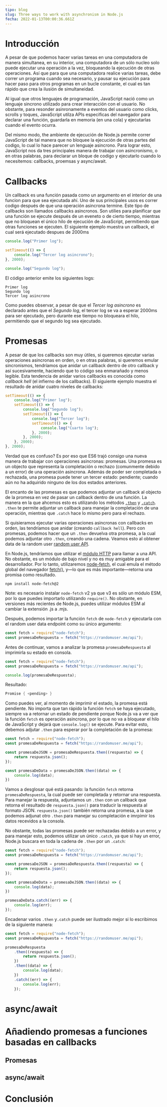 ```yaml
---
tipo: blog
slug: Three ways to work with asynchronism in Node.js
fecha: 2022-01-13T00:00:36.661Z
---
```

# Introducción

A pesar de que podemos hacer varias tareas en una computadora de manera simultanea, en su interior, una computadora de un sólo nucleo solo puede ejecutar una operación a la vez, bloqueando la ejecución de otras operaciones. Así que para que una computadora realice varias tareas, debe correr un programa cuando sea necesario, y pausar su ejecución para hacer paso para otros programas en un bucle constante, el cual es tan rápido que crea la ilusión de simultaneidad.

Al igual que otros lenguajes de programación, JavaScript nació como un lenguaje sincrono utilizado para crear interacción con el usuario. No obstante, para resonder asinronamente a eventos del usuario como clicks, scrolls y toques, JavaScript utilza APIs especificas del navegador para declarar una función, guardarla en memoria (en una cola) y ejecutarlas cuando el evento ocurra.

Del mismo modo, the ambiente de ejecución de Node.js permite correr JavaScript de tal manera que no bloquee la ejecución de otras partes del codigo, lo cual lo hace parecer un lenguaje asincrono. Para lograr esto, JavaScript nos da tres principales manera de trabajar con asincronismo, o en otras palabras, para declarar un bloque de codigo y ejecutarlo cuando lo necesitemos: callbacks, proemsas y async/await.

# Callbacks

Un callback es una función pasada como un argumento en el interior de una funcion para que sea ejecutada ahí. Uno de sus principales usos es correr codigo después de que una operación asincrona termine. Este tipo de callbacks son llamados callbacks asincronos. Son utilies para planificar que una función se ejecute después de un eveneto o de cierto tiempo, mientras que no bloquean el único hilo de ejecución de JavaScript, permitiendo que otras funciones se ejecuten. El siguiente ejemplo muestra un callback, el cual será ejecutado despues de 2000ms

```javascript
console.log("Primer log");

setTimeout(() => {
	console.log("Tercer log asincrono");
}, 2000);

console.log("Segundo log");
```

El código anterior emite los siguientes logs:

```shell
Primer log
Segundo log
Tercer log asincrono
```

Como puedes observar, a pesar de que el *Tercer log asincrono* es declarado antes que el *Segundo log*, el tercer log se va a esperar 2000ms para ser ejecutado, pero durante ese tiempo no bloqueara el hilo, permitiendo que el segundo log sea ejecutado.

# Promesas

A pesar de que los callbacks son muy útiles, si queremos ejecutar varias operaciones asincronas en orden, o en otras palabras, si queremos emular sincronismos, tendríamos que anidar un callback dentro de otro callback y así sucesivamente, haciendo que to código sea enmarañado y menos legible. Esta tendencia de anidar varios callbacks es conocida como *callback hell* (el infierno de los callbacks). El siguiente ejemplo muestra el resultado de anidar cuatro niveles de callbacks:

```javascript
setTimeout(() => {
	console.log("Primer log");
	setTimeout(() => {
		console.log("Segundo log");
		setTimeout(() => {
			console.log("Tercer log");
			setTimeout(() => {
				console.log("Cuarto log");
			}, 2000);
		}, 2000);
	}, 2000);
}, 2000);
```

Verdad que es confuso? Es por eso que ES6 trajó consigo una nueva manera de trabajar con operaciones asincronas: promesas. Una promesa es un objecto que representa la completación o rechazo (comunmente debido a un error) de una operación asincrona. Además de poder ser completada o rechazada, una promesa puede tener un tercer estado: pendiente; cuando aún no ha adquirido ninguno de los dos estados anteriores.

El encanto de las promesas es que podemos adjuntar un callback al objecto de la promesa en vez de pasar un callback dentro de una función. La manera en la que ahcemos esto es utilizando los métodos [`.then`](https://developer.mozilla.org/es/docs/Web/JavaScript/Reference/Global_Objects/Promise/then) y [`.catch`](https://developer.mozilla.org/es/docs/Web/JavaScript/Reference/Global_Objects/Promise/catch).  `.then` te permite adjuntar un callback para manejar la completación de una operación, mientras que `.catch` hace lo mismo pero para el rechazo.

Si quisieramos ejecutar varias operaciones asincronas con callbacks en orden, las tendríamos que anidar (creando `callback hell`). Pero con promesas, podemos hacer que un `.then` devuelva otra promesa, a la cual podemos adjuntar otro `.then`, creando una cadena. Veamos esto al obtener data de la random user [random user API](https://randomuser.me/api).

En Node.js, tendríamos que utilizar el [módulo HTTP](https://nodejs.dev/learn/the-nodejs-http-module) para llamar a una API. No obstante, es un módulo de bajo nivel y no es muy amigable para el desarrollador. Por lo tanto, utilizaremos [node-fetch](https://www.npmjs.com/package/node-fetch), el cual emula el método global del navegador [fetch()](https://developer.mozilla.org/es/docs/Web/API/fetch), y—lo que es más importante—retorna una promisa como resultado.

```shell
npm install node-fetch@2
```

Note: es necesario instalar `node-fetch` v2 ya que v3 es sólo un módulo ESM, por lo que puedes importarlo utilizando `require()`. No obstante, en versiones más recientes de Node.js, puedes utilizar módulos ESM al cambiar la extensión .js a .mjs.

Después, podemos importar la función `fetch` de `node-fetch` y ejecutarla con el random user data endpoint como su único argumento: 

```javascript
const fetch = require("node-fetch");
const promesaDeRespuesta = fetch("https://randomuser.me/api");
```

Antes de continuar, vamos a analizar la promesa `promesaDeRespuesta` al imprimirla su estado en consola. 

```javascript
const fetch = require("node-fetch");
const promesaDeRespuesta = fetch("https://randomuser.me/api");

console.log(promesaDeRespuesta);
```

Resultado:

```powershell
Promise { <pending> }
```

Como puedes ver, al momento de imprimir el estado, la promesa está pendiente. No importa que tan rápido la función `fetch` se haya ejecutado, siempre va a retornar un estado de pendiente porque Node.js va a ver que la función `fetch` es operación asincrona, por lo que no va a bloquear el hilo de JavaScript y dejará que `console.log()` se ejecute. Para evitar esto, debemos adjutar `.then` para esperar por la completación de la promesa:

```javascript
const fetch = require("node-fetch");
const promesaDeRespuesta = fetch("https://randomuser.me/api");

const promesaDeJSON = promesaDeRespuesta.then((respuesta) => {
	return respuesta.json();
});

const promesaDeData = promesaDeJSON.then((data) => {
	console.log(data);
})
```

Vamos a desglosar qué está pasando: la función `fetch` retorna `promesaDeRespuesta`, la cual puede ser completada y retornar una respuesta. Para manejar la respuesta, adjuntamos un `.then` con un callback que retorna el resultado de `respuesta.json()` para traducir la respuesta al formato JSON. `respuesta.json()` también retorna una promesa, a la que podemos adjunat otro `.then` para manejar su completación e imrpimir los datos recevidos a la consola.

No obstante, todas las promesas puede ser rechazadas debido a un error, y para manejar esto, podemos utilizar un único `.catch`, ya que si hay un error, Node.js buscara en toda la cadena de `.then` por un `.catch`:

```javascript
const fetch = require("node-fetch");
const promesaDeRespuesta = fetch("https://randomuser.me/api");

const promesaDeJSON = promesaDeRespuesta.then((respuesta) => {
	return respuesta.json();
});

const promesaDeData = promesaDeJSON.then((data) => {
	console.log(data);
})

promesaDeData.catch((err) => {
	console.log(err);
});
```

Encadenar varios `.then` y`.catch` puede ser ilustrado mejor si lo escribimos de la siguiente manera: 

```javascript
const fetch = require("node-fetch");
const promesaDeRespuesta = fetch("https://randomuser.me/api");

promesaDeRespuesta
	.then((respuesta) => {
		return respuesta.json();
	})
	.then((data) => {
		console.log(data);
	})
	.catch((err) => {
		console.log(err);
	});

```

# async/await

# Añadiendo promesas a funciones basadas en callbacks

## Promesas

## async/await

# Conclusión